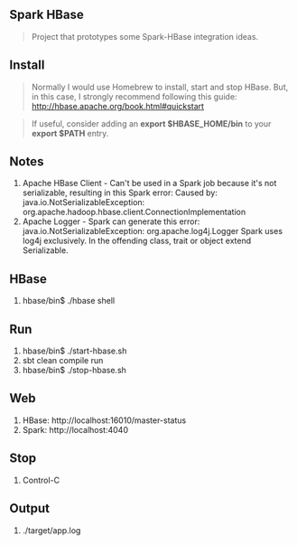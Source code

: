 Spark HBase
-----------
>Project that prototypes some Spark-HBase integration ideas.

Install
-------
>Normally I would use Homebrew to install, start and stop HBase. But, in this case, I strongly recommend
following this guide: http://hbase.apache.org/book.html#quickstart

>If useful, consider adding an **export $HBASE_HOME/bin** to your **export $PATH** entry.

Notes
-----
1. Apache HBase Client - Can't be used in a Spark job because it's not serializable, resulting in this
Spark error: Caused by: java.io.NotSerializableException: org.apache.hadoop.hbase.client.ConnectionImplementation
2. Apache Logger - Spark can generate this error: java.io.NotSerializableException: org.apache.log4j.Logger Spark
uses log4j exclusively. In the offending class, trait or object extend Serializable.

HBase
-----
1. hbase/bin$ ./hbase shell

Run
---
1. hbase/bin$ ./start-hbase.sh
2. sbt clean compile run
3. hbase/bin$ ./stop-hbase.sh

Web
---
1. HBase: http://localhost:16010/master-status
2. Spark: http://localhost:4040

Stop
----
1. Control-C
 
Output
------
1. ./target/app.log